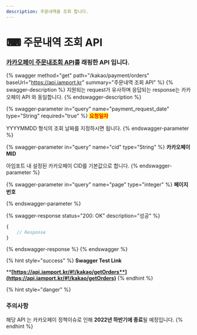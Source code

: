 ```yaml
---
description: 주문내역을 조회 합니다.
---
```


# ⌨ 주문내역 조회 API

### &#x20;[카카오페이 주문내조회 API](https://developers.kakao.com/docs/restapi/kakaopay-api#%EC%A3%BC%EB%AC%B8%EB%82%B4%EC%97%AD%EC%A1%B0%ED%9A%8C)를 래핑한 API 입니다.

{% swagger method="get" path="/kakao/payment/orders" baseUrl="https://api.iamport.kr" summary="주문내역 조회 API" %}
{% swagger-description %}
지원되는 request가 유사하며 응답되는 response는 카카오페이 API 와 동일합니다.
{% endswagger-description %}

{% swagger-parameter in="query" name="payment_request_date" type="String" required="true" %}
&#x20;<mark style="color:red;">**요청일자**</mark>&#x20;

YYYYMMDD 형식의 조회 날짜를 지정하시면 됩니다.
{% endswagger-parameter %}

{% swagger-parameter in="query" name="cid" type="String" %}
**카카오페이 MID**

아임포트 내 설정된 카카오페이 CID를 기본값으로 합니다.
{% endswagger-parameter %}

{% swagger-parameter in="query" name="page" type="integer" %}
**페이지 번호**

 
{% endswagger-parameter %}

{% swagger-response status="200: OK" description="성공" %}
```javascript
{
    // Response
}
```
{% endswagger-response %}
{% endswagger %}

{% hint style="success" %}
**Swagger Test Link**

****[**https://api.iamport.kr/#!/kakao/getOrders**](https://api.iamport.kr/#!/kakao/getOrders)****
{% endhint %}

{% hint style="danger" %}
### **주의사항**

해당 API 는 카카오페이 정책이슈로 인해 **2022년 하반기에 종료**될 예정입니다.
{% endhint %}
